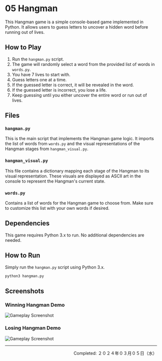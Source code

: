 # 05 Hangman

This Hangman game is a simple console-based game implemented in Python. It allows users to guess letters to uncover a hidden word before running out of lives.

## How to Play

1. Run the `hangman.py` script.
2. The game will randomly select a word from the provided list of words in `words.py`.
3. You have 7 lives to start with.
4. Guess letters one at a time.
5. If the guessed letter is correct, it will be revealed in the word.
6. If the guessed letter is incorrect, you lose a life.
7. Keep guessing until you either uncover the entire word or run out of lives.

## Files

### `hangman.py`

This is the main script that implements the Hangman game logic. It imports the list of words from `words.py` and the visual representations of the Hangman stages from `hangman_visual.py`.

### `hangman_visual.py`

This file contains a dictionary mapping each stage of the Hangman to its visual representation. These visuals are displayed as ASCII art in the console to represent the Hangman's current state.

### `words.py`

Contains a list of words for the Hangman game to choose from. Make sure to customize this list with your own words if desired.

## Dependencies

This game requires Python 3.x to run. No additional dependencies are needed.

## How to Run

Simply run the `hangman.py` script using Python 3.x.

```bash
python3 hangman.py
```

## Screenshots

### Winning Hangman Demo
![Gameplay Screenshot](./imgs/Hangman-Demo-Win.GIF)

### Losing Hangman Demo
![Gameplay Screenshot](./imgs/Hangman-Demo-Loss.GIF)

---
<p align="right">Completed: ２０２４年０３月０５日（水）</p>